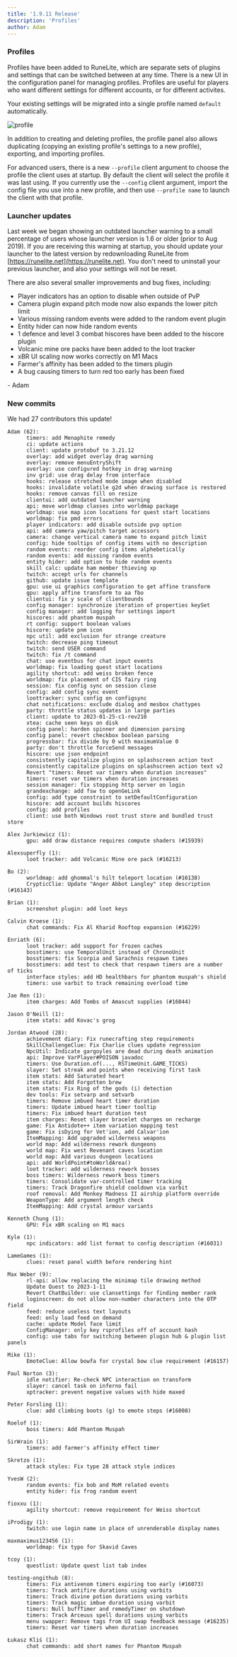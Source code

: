 ```yaml
---
title: '1.9.11 Release'
description: 'Profiles'
author: Adam
---
```


### Profiles

Profiles have been added to RuneLite, which are separate sets of plugins and settings that can be switched between at any time. There is a new UI in the configuration panel for managing profiles. Profiles are useful for players who want different settings for different accounts, or for different activites.

Your existing settings will be migrated into a single profile named `default` automatically.

![profile](/img/blog/1.9.11-Release/profile.png)

In addition to creating and deleting profiles, the profile panel also allows duplicating (copying an existing profile's settings to a new profile), exporting, and importing profiles.

For advanced users, there is a new `--profile` client argument to choose the profile the client uses at startup. By default the client will select the profile it was last using. If you currently use the `--config` client argument, import the config file you use into a new profile, and then use `--profile name` to launch the client with that profile.

### Launcher updates

Last week we began showing an outdated launcher warning to a small percentage of users whose launcher version is 1.6 or older (prior to Aug 2019). If you are receiving this warning at startup, you should update your launcher to the latest version by redownloading RuneLite from [https://runelite.net](https://runelite.net). You don't need to uninstall your previous launcher, and also your settings will not be reset.

There are also several smaller improvements and bug fixes, including:

- Player indicators has an option to disable when outside of PvP
- Camera plugin expand pitch mode now also expands the lower pitch limit
- Various missing random events were added to the random event plugin
- Entity hider can now hide random events
- 1 defence and level 3 combat hiscores have been added to the hiscore plugin
- Volcanic mine ore packs have been added to the loot tracker
- xBR UI scaling now works correctly on M1 Macs
- Farmer's affinity has been added to the timers plugin
- A bug causing timers to turn red too early has been fixed

\- Adam

### New commits

We had 27 contributors this update!

```
Adam (62):
      timers: add Menaphite remedy
      ci: update actions
      client: update protobuf to 3.21.12
      overlay: add widget overlay drag warning
      overlay: remove menuEntryShift
      overlay: use configured hotkey in drag warning
      inv grid: use drag delay from interface
      hooks: release stretched mode image when disabled
      hooks: invalidate volatile g2d when drawing surface is restored
      hooks: remove canvas fill on resize
      clientui: add outdated launcher warning
      api: move worldmap classes into worldmap package
      worldmap: use map icon locations for quest start locations
      worldmap: fix pmd errors
      player indicators: add disable outside pvp option
      api: add camera yaw/pitch target accessors
      camera: change vertical camera name to expand pitch limit
      config: hide tooltips of config items with no description
      random events: reorder config items alphebetically
      random events: add missing random events
      entity hider: add option to hide random events
      skill calc: update ham member thieving xp
      twitch: accept urls for channels
      github: update issue template
      gpu: use ui graphics configuration to get affine transform
      gpu: apply affine transform to aa fbo
      clientui: fix y scale of clientbounds
      config manager: synchronize iteration of properties keySet
      config manager: add logging for settings import
      hiscores: add phantom muspah
      rt config: support boolean values
      hiscore: update pnm icon
      npc util: add exclusion for strange creature
      twitch: decrease ping timeout
      twitch: send USER command
      twitch: fix /t command
      chat: use eventbus for chat input events
      worldmap: fix loading quest start locations
      agility shortcut: add weiss broken fence
      worldmap: fix placement of CIS fairy ring
      session: fix config sync on session close
      config: add config sync event
      loottracker: sync config on configsync
      chat notifications: exclude dialog and mesbox chattypes
      party: throttle status updates in large parties
      client: update to 2023-01-25-c1-rev210
      xtea: cache seen keys on disk
      config panel: harden spinner and dimension parsing
      config panel: revert checkbox boolean parsing
      progressbar: fix divide by 0 with maximumValue 0
      party: don't throttle forceSend messages
      hiscore: use json endpoint
      consistently capitalize plugins on splashscreen action text
      consistently capitalize plugins on splashscreen action text v2
      Revert "timers: Reset var timers when duration increases"
      timers: reset var timers when duration increases
      session manager: fix stopping http server on login
      grandexchange: add fsw to openGeLink
      config: add type constraint to setDefaultConfiguration
      hiscore: add account builds hiscores
      config: add profiles
      client: use both Windows root trust store and bundled trust store

Alex Jurkiewicz (1):
      gpu: add draw distance requires compute shaders (#15939)

Alexsuperfly (1):
      loot tracker: add Volcanic Mine ore pack (#16213)

Bo (2):
      worldmap: add ghommal's hilt teleport location (#16138)
      CrypticClie: Update "Anger Abbot Langley" step description (#16143)

Brian (1):
      screenshot plugin: add loot keys

Calvin Kroese (1):
      chat commands: Fix Al Kharid Rooftop expansion (#16229)

Enriath (6):
      loot tracker: add support for frozen caches
      bosstimers: use TemporalUnit instead of ChronoUnit
      bosstimers: fix Scorpia and Sarachnis respawn times
      bosstimers: add test to check that respawn timers are a number of ticks
      interface styles: add HD healthbars for phantom muspah's shield
      timers: use varbit to track remaining overload time

Jae Ren (1):
      item charges: Add Tombs of Amascut supplies (#16044)

Jason O'Neill (1):
      item stats: add Kovac's grog

Jordan Atwood (28):
      achievement diary: Fix runecrafting step requirements
      SkillChallengeClue: Fix Charlie clues update regression
      NpcUtil: Indicate gargoyles are dead during death animation
      api: Improve VarPlayer#POISON javadoc
      timers: Use Duration.of(..., RSTimeUnit.GAME_TICKS)
      slayer: Set streak and points when receiving first task
      item stats: Add Saturated heart
      item stats: Add Forgotten brew
      item stats: Fix Ring of the gods (i) detection
      dev tools: Fix setvarp and setvarb
      timers: Remove imbued heart timer duration
      timers: Update imbued heart timer tooltip
      timers: Fix imbued heart duration test
      item charges: Reset slayer bracelet charges on recharge
      game: Fix Antidote++ item variation mapping test
      game: Fix isDying for Vet'ion, add Calvar'ion
      ItemMapping: Add upgraded wilderness weapons
      world map: Add wilderness rework dungeons
      world map: Fix west Revenant caves location
      world map: Add various dungeon locations
      api: add WorldPoint#toWorldArea()
      loot tracker: add wilderness rework bosses
      boss timers: Wilderness rework boss timers
      timers: Consolidate var-controlled timer tracking
      timers: Track Dragonfire shield cooldown via varbit
      roof removal: Add Monkey Madness II airship platform override
      WeaponType: Add argument length check
      ItemMapping: Add crystal armour variants

Kenneth Chung (1):
      GPU: Fix xBR scaling on M1 macs

Kyle (1):
      npc indicators: add list format to config description (#16031)

LameGames (1):
      clues: reset panel width before rendering hint

Max Weber (9):
      rl-api: allow replacing the minimap tile drawing method
      Update Quest to 2023-1-11
      Revert ChatBuilder: use clansettings for finding member rank
      loginscreen: do not allow non-number characters into the OTP field
      feed: reduce useless text layouts
      feed: only load feed on demand
      cache: update Model face limit
      ConfigManager: only key rsprofiles off of account hash
      config: use tabs for switching between plugin hub & plugin list panels

Mike (1):
      EmoteClue: Allow bowfa for crystal bow clue requirement (#16157)

Paul Norton (3):
      idle notifier: Re-check NPC interaction on transform
      slayer: cancel task on inferno fail
      xptracker: prevent negative values with hide maxed

Peter Forsling (1):
      clue: add climbing boots (g) to emote steps (#16008)

Roelof (1):
      boss timers: Add Phantom Muspah

SirWrain (1):
      timers: add farmer's affinity effect timer

Skretzo (1):
      attack styles: Fix type 28 attack style indices

YvesW (2):
      random events: fix bob and MoM related events
      entity hider: fix frog random event

fioxxu (1):
      agility shortcut: remove requirement for Weiss shortcut

iProdigy (1):
      twitch: use login name in place of unrenderable display names

maxmaximus123456 (1):
      worldmap: fix typo for Skavid Caves

tcoy (1):
      questlist: Update quest list tab index

testing-ongithub (8):
      timers: Fix antivenom timers expiring too early (#16073)
      timers: Track antifire durations using varbits
      timers: Track divine potion durations using varbits
      timers: Track magic imbue duration using varbit
      timers: Null buffTimer and remedyTimer on shutdown
      timers: Track Arceuus spell durations using varbits
      menu swapper: Remove tags from UI swap feedback message (#16235)
      timers: Reset var timers when duration increases

Łukasz Kliś (1):
      chat commands: add short names for Phantom Muspah
```
